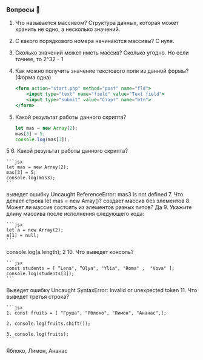 ### Вопросы 💎

1. Что называется массивом?
Структура данных, которая может хранить не одно, а несколько значений.
2. С какого порядкового номера начинаются массивы?
С нуля.
3. Сколько значений может иметь массив?
Сколько угодно. Но если точнее, то 2^32 - 1 
4. Как можно получить значение текстового поля из данной формы? (Форма одна)
    
    ```jsx
    <form action="start.php" method="post" name="fld">
    	<input type="text" name="field" value="Text field">
    	<input type="submit" value="Старт" name="btn">
    </form>
    
    ```
    
5. Какой результат работы данного скрипта?
    
    ```jsx
    let mas = new Array(2);
    mas[3] = 5;
    console.log(mas[3]);
    ```
5
6. Какой результат работы данного скрипта?
    
    ```jsx
    let mas = new Array(2);
    mas[3] = 5;
    console.log(mas3);
    ```
выведет ошибку Uncaught ReferenceError: mas3 is not defined
7. Что делает строка let mas = new Array()?
создает массив без элементов
8. Может ли массив состоять из элементов разных типов?
Да
9. Укажите длину массива после исполнения следующего кода:
    
    ```jsx
    let a = new Array(2);
    a[1] = null;
    ```
console.log(a.length);
2
10. Что выведет консоль?
    
    ```jsx
    const students = [ “Lena", “Olya", "Ylia", "Roma" ,  "Vova" ];
    console.log(students[3]);
    ```
Выведет ошибку Uncaught SyntaxError: Invalid or unexpected token
11. Что выведет третья строка?

    ```jsx
    1. const fruits = [ "Груша", "Яблоко", "Лимон", "Ананас",];

    2. console.log(fruits.shift()); 

    3. console.log(fruits);
    ```
Яблоко, Лимон, Ананас    